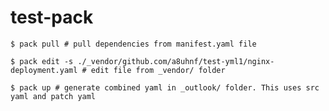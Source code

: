 # test-pack

`
$ pack pull # pull dependencies from manifest.yaml file
`

`
$ pack edit -s ./_vendor/github.com/a8uhnf/test-yml1/nginx-deployment.yaml # edit file from _vendor/ folder
`


`
$ pack up # generate combined yaml in _outlook/ folder. This uses src yaml and patch yaml 
`
